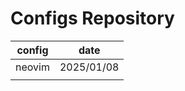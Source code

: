 # Configs Repository

| config |    date    |
| :----: | :--------: |
| neovim | 2025/01/08 |
|        |            |
